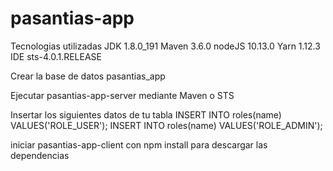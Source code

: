 # pasantias-app

Tecnologias utilizadas
	JDK 1.8.0_191
	Maven 3.6.0
	nodeJS 10.13.0
	Yarn 1.12.3
	IDE sts-4.0.1.RELEASE
	
Crear la base de datos pasantias_app

Ejecutar pasantias-app-server mediante Maven o STS

Insertar los siguientes datos de tu tabla
INSERT INTO roles(name) VALUES('ROLE_USER');
INSERT INTO roles(name) VALUES('ROLE_ADMIN');

iniciar pasantias-app-client con npm install para descargar las dependencias